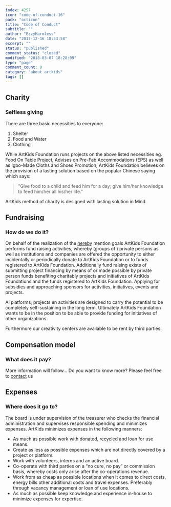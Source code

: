 ```yaml
---
index: 4257
icon: "code-of-conduct-16"
pack: "octicon"
title: "Code of Conduct"
subtitle: ""
author: "EzzyHarmless"
date: "2017-12-16 18:53:58"
excerpt: ""
status: "published"
comment_status: "closed"
modified: "2018-03-07 18:28:09"
type: "page"
comment_count: 0
category: "about artkids"
tags: []
---
```


## Charity
### Selfless giving

There are three basic necessities to everyone:

1. Shelter
2. Food and Water
3. Clothing

While ArtKids Foundation runs projects on the above listed necessities eg. Food On Table Project, Advises on Pre-Fab Accommodations (EPS) as well as Igbo-Made Cloths and Shoes Promotion; ArtKids Foundation believes on the provision of a lasting solution based on the popular Chinese saying which says:

> "Give food to a child and feed him for a day; give him/her knowledge to feed him/her all his/her life."

ArtKids method of charity is designed with lasting solution in Mind.

## Fundraising
### How do we do it?

On behalf of the realization of the [hereby](/en/vision/) mention goals ArtKids Foundation performs fund raising activities, whereby (groups of ) private persons as well as institutions and companies are offered the opportunity to either incidentally or periodically donate to ArtKids Foundation or to funds registered to ArtKids Foundation. Additionally fund raising exists of submitting project financing by means of or made possible by private person funds benefiting charitably projects and initiatives of ArtKids Foundations and the funds registered to ArtKids Foundation. Applying for subsidies and approaching sponsors for activities, initiatives, events and projects.

Al platforms, projects en activities are designed to carry the potential to be completely self-sustaining in the long term. Ultimately ArtKids Foundation wants to be in the position to be able to provide funding for initiatives of other organizations.

Furthermore our creativity centers are available to be rent by third parties.

## Compensation model
### What does it pay?

More information will follow... Do you want to know more? Please feel free to [contact](/en/contact/) us

## Expenses
### Where does it go to?

The board is under supervision of the treasurer who checks the financial administration and supervises responsible spending and minimizes expenses. ArtKids minimizes expenses in the following manners:

*   As much as possible work with donated, recycled and loan for use means.
*   Create as less as possible expenses which are not directly covered by a project or platform.
*   Work with volunteers, interns and an active board.
*   Co-operate with third parties on a “no cure, no pay” or commission basis, whereby costs only arise after the co-operations revenue.
*   Work from as cheap as possible locations when it comes to direct costs, energy bills other additional costs and travel expenses. Preferably through vacancy management or loan of use locations.
*   As much as possible keep knowledge and experience in-house to minimize expenses for expertise.